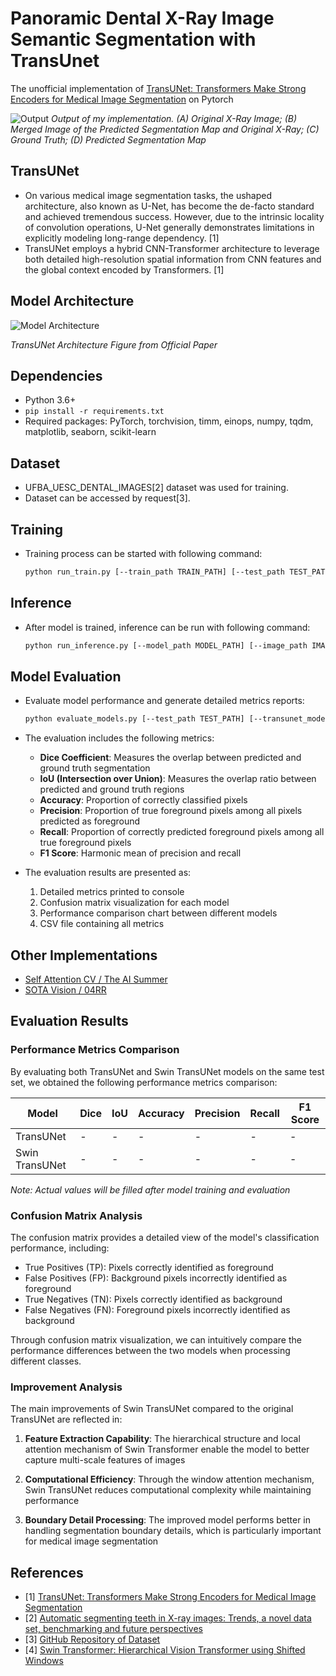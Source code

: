 # Panoramic Dental X-Ray Image Semantic Segmentation with TransUnet
The unofficial implementation of [TransUNet: Transformers Make Strong Encoders for Medical Image Segmentation](https://arxiv.org/abs/2102.04306) on Pytorch

![Output](./assets/outs.png "Output")
*Output of my implementation. (A) Original X-Ray Image; (B) Merged Image of the Predicted Segmentation Map and Original X-Ray; (C) Ground Truth; (D) Predicted Segmentation Map*

## TransUNet
- On various medical image segmentation tasks, the ushaped architecture, also known as U-Net, has become the de-facto standard and achieved tremendous success. However, due to the intrinsic
locality of convolution operations, U-Net generally demonstrates limitations in explicitly modeling long-range dependency. [1]
- TransUNet employs a hybrid CNN-Transformer architecture to leverage both detailed high-resolution spatial information from CNN features and the global context encoded by Transformers. [1]

## Model Architecture
![Model Architecture](./assets/arch.png "Model Architecure")

*TransUNet Architecture Figure from Official Paper*

## Dependencies
- Python 3.6+
- `pip install -r requirements.txt`
- Required packages: PyTorch, torchvision, timm, einops, numpy, tqdm, matplotlib, seaborn, scikit-learn

## Dataset
- UFBA_UESC_DENTAL_IMAGES[2] dataset was used for training.
- Dataset can be accessed by request[3].

## Training
- Training process can be started with following command:
    ```bash
    python run_train.py [--train_path TRAIN_PATH] [--test_path TEST_PATH] [--model_path MODEL_PATH]
    ```

## Inference
- After model is trained, inference can be run with following command:
    ```bash
    python run_inference.py [--model_path MODEL_PATH] [--image_path IMAGE_PATH] [--output_folder OUTPUT_FOLDER] [--merged] [--no_save]
    ```

## Model Evaluation
- Evaluate model performance and generate detailed metrics reports:
    ```bash
    python evaluate_models.py [--test_path TEST_PATH] [--transunet_model TRANSUNET_MODEL_PATH] [--swin_model SWIN_MODEL_PATH] [--output_dir OUTPUT_DIR]
    ```

- The evaluation includes the following metrics:
  - **Dice Coefficient**: Measures the overlap between predicted and ground truth segmentation
  - **IoU (Intersection over Union)**: Measures the overlap ratio between predicted and ground truth regions
  - **Accuracy**: Proportion of correctly classified pixels
  - **Precision**: Proportion of true foreground pixels among all pixels predicted as foreground
  - **Recall**: Proportion of correctly predicted foreground pixels among all true foreground pixels
  - **F1 Score**: Harmonic mean of precision and recall

- The evaluation results are presented as:
  1. Detailed metrics printed to console
  2. Confusion matrix visualization for each model
  3. Performance comparison chart between different models
  4. CSV file containing all metrics
    
## Other Implementations
- [Self Attention CV / The AI Summer](https://github.com/The-AI-Summer/self-attention-cv)
- [SOTA Vision / 04RR](https://github.com/04RR/SOTA-Vision)

## Evaluation Results

### Performance Metrics Comparison

By evaluating both TransUNet and Swin TransUNet models on the same test set, we obtained the following performance metrics comparison:

| Model | Dice | IoU | Accuracy | Precision | Recall | F1 Score |
|-------|------|-----|----------|-----------|--------|----------|
| TransUNet | - | - | - | - | - | - |
| Swin TransUNet | - | - | - | - | - | - |

*Note: Actual values will be filled after model training and evaluation*

### Confusion Matrix Analysis

The confusion matrix provides a detailed view of the model's classification performance, including:
- True Positives (TP): Pixels correctly identified as foreground
- False Positives (FP): Background pixels incorrectly identified as foreground
- True Negatives (TN): Pixels correctly identified as background
- False Negatives (FN): Foreground pixels incorrectly identified as background

Through confusion matrix visualization, we can intuitively compare the performance differences between the two models when processing different classes.

### Improvement Analysis

The main improvements of Swin TransUNet compared to the original TransUNet are reflected in:

1. **Feature Extraction Capability**: The hierarchical structure and local attention mechanism of Swin Transformer enable the model to better capture multi-scale features of images

2. **Computational Efficiency**: Through the window attention mechanism, Swin TransUNet reduces computational complexity while maintaining performance

3. **Boundary Detail Processing**: The improved model performs better in handling segmentation boundary details, which is particularly important for medical image segmentation

## References
- [1] [TransUNet: Transformers Make Strong Encoders for Medical Image Segmentation](https://arxiv.org/abs/2102.04306)
- [2] [Automatic segmenting teeth in X-ray images: Trends, a novel data set, benchmarking and future perspectives](https://www.sciencedirect.com/science/article/abs/pii/S0957417418302252)
- [3] [GitHub Repository of Dataset](https://github.com/IvisionLab/dental-image)
- [4] [Swin Transformer: Hierarchical Vision Transformer using Shifted Windows](https://arxiv.org/abs/2103.14030)
